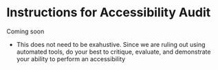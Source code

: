 # Instructions for Accessibility Audit
Coming soon

- This does not need to be exahustive. Since we are ruling out using automated tools, do your best to critique, evaluate, and demonstrate your ability to perform an accessibility